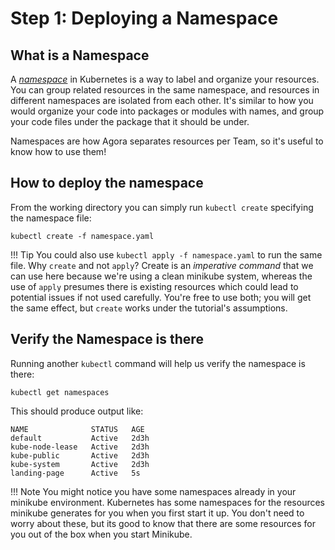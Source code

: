 # Step 1: Deploying a Namespace

## What is a Namespace

A [_namespace_](https://kubernetes.io/docs/concepts/overview/working-with-objects/namespaces/)
in Kubernetes is a way to label and organize your resources. You
can group related resources in the same namespace, and resources in different
namespaces are isolated from each other. It's
similar to how you would organize your code into packages or modules with
names, and group your code files under the package that it should be under.

Namespaces are how Agora separates resources per Team, so it's useful to know
how to use them!

## How to deploy the namespace

From the working directory you can simply run `kubectl create` specifying the
namespace file:

```shell
kubectl create -f namespace.yaml
```

!!! Tip
    You could also use `kubectl apply -f namespace.yaml` to run the same file.
    Why `create` and not `apply`? Create is an _imperative command_ that we
    can use here because we're using a clean minikube system, whereas the use
    of `apply` presumes there is existing resources which could lead to
    potential issues if not used carefully. You're free to use both; you will
    get the same effect, but `create` works under the tutorial's assumptions.

## Verify the Namespace is there

Running another `kubectl` command will help us verify the namespace is there:
```shell
kubectl get namespaces
```

This should produce output like:
```shell
NAME              STATUS   AGE
default           Active   2d3h
kube-node-lease   Active   2d3h
kube-public       Active   2d3h
kube-system       Active   2d3h
landing-page      Active   5s
```

!!! Note
    You might notice you have some namespaces already in your minikube
    environment. Kubernetes has some namespaces for the resources minikube
    generates for you when you first start it up. You don't need to worry
    about these, but its good to know that there are some resources for you
    out of the box when you start Minikube.

